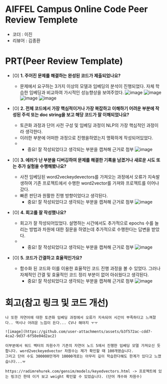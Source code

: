 # AIFFEL Campus Online Code Peer Review Templete
- 코더 : 이진
- 리뷰어 : 김종환


# PRT(Peer Review Template)
- [O]  **1. 주어진 문제를 해결하는 완성된 코드가 제출되었나요?**
    - 문제에서 요구하는 3가지 이상의 모델과 임베딩의 분석이 진행되었다. 자체 학습한 임베딩과 비교하여 가시적인 성능향상을 보여주었다.
      ![image](https://github.com/user-attachments/assets/a89b5434-2f07-492d-9b61-1c5396327ea6)
        ![image](https://github.com/user-attachments/assets/da0c10c4-e4c4-4023-b54a-a917e1cd1c9c)
        ![image](https://github.com/user-attachments/assets/cba83aa1-13ec-4b84-9960-31e577090bee)
        ![image](https://github.com/user-attachments/assets/de7310dd-419f-4aad-8877-3dce2fc49d89)

        
- [O]  **2. 전체 코드에서 가장 핵심적이거나 가장 복잡하고 이해하기 어려운 부분에 작성된 
주석 또는 doc string을 보고 해당 코드가 잘 이해되었나요?**
    - 토큰화 과정과 단어 사전 구성 및 임베딩 과정이 NLP의 가장 핵심적인 과정이라 생각한다.
    - 이러한 부분에 어떠한 과정으로 진행을하였는지 명확하게 작성되어있었다. 
    - 
        - 중요! 잘 작성되었다고 생각되는 부분을 캡쳐해 근거로 첨부
        ![image](https://github.com/user-attachments/assets/5d73c53c-4a06-4e81-925f-8a1a0492a7c0)

- [O]  **3. 에러가 난 부분을 디버깅하여 문제를 해결한 기록을 남겼거나
새로운 시도 또는 추가 실험을 수행해봤나요?**
    -  사전 임베딩된 word2veckeydevectors를 가져오는 과정에서 오류가 지속발생하여 기존 프로젝트에서 수행한 word2vector를 가져와 프로젝트를 이어나갔다.
    -  빠른 판단과 원활한 진행 방향이었다고 생각된다. 
        - 중요! 잘 작성되었다고 생각되는 부분을 캡쳐해 근거로 첨부
        ![image](https://github.com/user-attachments/assets/2bf19c48-c93f-4df6-a466-cba1cb0a74d9)

- [O]  **4. 회고를 잘 작성했나요?**
    - 회고가 잘 작성되어있었다. 설명하는 시간에서도 추가적으로 epochs 수를 늘리는 방법과 차원에 대한 질문을 하였는데 추가적으로 수행한다는 답변을 받았다.
    - 
        - 중요! 잘 작성되었다고 생각되는 부분을 캡쳐해 근거로 첨부
        ![image](https://github.com/user-attachments/assets/1afc0d78-3b0a-4e91-9675-406d802ffaf2)

- [O]  **5. 코드가 간결하고 효율적인가요?**
    - 함수화 된 코드와 이를 이용한 효율적인 코드 진행 과정을 볼 수 있었다. 그러나 자체적인 간결 및 효율적인 코드 정리 부분이 없어 아쉬웠다고 생각된다. 
        - 중요! 잘 작성되었다고 생각되는 부분을 캡쳐해 근거로 첨부
        ![image](https://github.com/user-attachments/assets/85a6a9b2-9618-455c-86a4-25e22f600284)


# 회고(참고 링크 및 코드 개선)
```
나 또한 자연어에 대한 토큰화 임베딩 과정에서 오류가 지속되어 시간이 부족하다고 느껴졌다.. 역시나 어려운 느낌이 든다... CV나 해야지 ㅜㅜ

![image](https://github.com/user-attachments/assets/b3f572ac-cdd7-4ca2-9d37-6f58e04d2ac2)

이부분에서 워드 벡터의 차원수가 기존의 자연어 노드 5에서 진행한 임베딩 모델 가져오신 듯 합니다. word2veckeyedvector 차원수는 제가 확인할 때 100개였습니다.
그리고 단어 수도 300000만개라 10000개로는 아무리 깊이 학습한다해도 한계가 있다고 느꼈습니다...ㅠ

https://radimrehurek.com/gensim/models/keyedvectors.html -> 프로젝트에 있는 링크긴 한데 이거 보고 weight 확인할 수 있었습니다. (단어 개수와 차원수)
```
